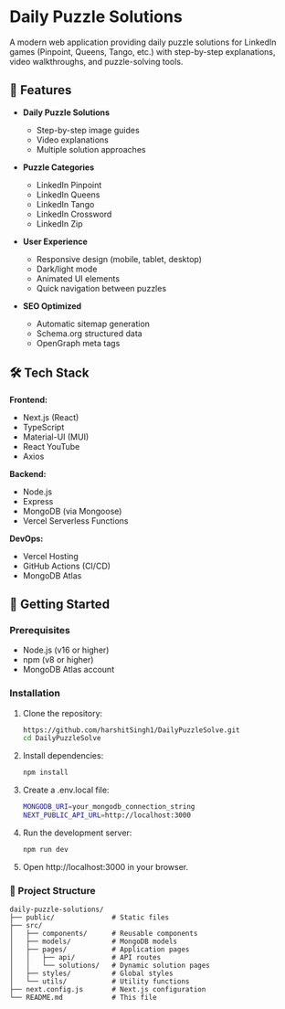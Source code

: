 # Daily Puzzle Solutions

A modern web application providing daily puzzle solutions for LinkedIn games (Pinpoint, Queens, Tango, etc.) with step-by-step explanations, video walkthroughs, and puzzle-solving tools.

## 🌟 Features

- **Daily Puzzle Solutions**
  - Step-by-step image guides
  - Video explanations
  - Multiple solution approaches

- **Puzzle Categories**
  - LinkedIn Pinpoint
  - LinkedIn Queens
  - LinkedIn Tango
  - LinkedIn Crossword
  - LinkedIn Zip

- **User Experience**
  - Responsive design (mobile, tablet, desktop)
  - Dark/light mode
  - Animated UI elements
  - Quick navigation between puzzles

- **SEO Optimized**
  - Automatic sitemap generation
  - Schema.org structured data
  - OpenGraph meta tags

## 🛠️ Tech Stack

**Frontend:**
- Next.js (React)
- TypeScript
- Material-UI (MUI)
- React YouTube
- Axios

**Backend:**
- Node.js
- Express
- MongoDB (via Mongoose)
- Vercel Serverless Functions

**DevOps:**
- Vercel Hosting
- GitHub Actions (CI/CD)
- MongoDB Atlas

## 🚀 Getting Started

### Prerequisites

- Node.js (v16 or higher)
- npm (v8 or higher)
- MongoDB Atlas account

### Installation

1. Clone the repository:
   ```bash
   https://github.com/harshitSingh1/DailyPuzzleSolve.git
   cd DailyPuzzleSolve
   ```

2. Install dependencies:
    ```bash
    npm install
    ```

3. Create a .env.local file:

    ```bash
    MONGODB_URI=your_mongodb_connection_string
    NEXT_PUBLIC_API_URL=http://localhost:3000
    ```
4. Run the development server:

    ```bash
    npm run dev
    ```
5. Open http://localhost:3000 in your browser.

### 📂 Project Structure
```
daily-puzzle-solutions/
├── public/              # Static files
├── src/
│   ├── components/      # Reusable components
│   ├── models/          # MongoDB models
│   ├── pages/           # Application pages
│   │   ├── api/         # API routes
│   │   └── solutions/   # Dynamic solution pages
│   ├── styles/          # Global styles
│   └── utils/           # Utility functions
├── next.config.js       # Next.js configuration
└── README.md            # This file
```

